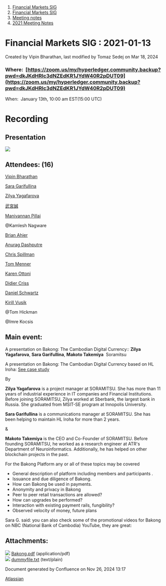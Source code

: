 1. [Financial Markets SIG](index.html)
2. [Financial Markets SIG](Financial-Markets-SIG_20545549.html)
3. [Meeting notes](Meeting-notes_20558268.html)
4. [2021 Meeting Notes](2021-Meeting-Notes_20547499.html)

# Financial Markets SIG : 2021-01-13

Created by Vipin Bharathan, last modified by Tomaz Sedej on Mar 18, 2024

### Where:  [https://zoom.us/my/hyperledger.community.backup?pwd=dkJKdHRlc3dNZEdKR1JYdW40R2pDUT09](https://zoom.us/my/hyperledger.community.backup?pwd=dkJKdHRlc3dNZEdKR1JYdW40R2pDUT09)

When:  January 13th, 10:00 am EST(15:00 UTC)

# Recording

## Presentation

[![](attachments/thumbnails/20546584/20559312)](attachments/20546584/20559312.pdf)

## Attendees: (16)

[Vipin Bharathan](https://lf-hyperledger.atlassian.net/wiki/people/70121:4ac24c34-2385-41a8-8881-61e7a75c6d1e?ref=confluence)

[Sara Garifullina](https://lf-hyperledger.atlassian.net/wiki/people/5b6c115b2c9bd83c03707f95?ref=confluence)

[Zilya Yagafarova](https://lf-hyperledger.atlassian.net/wiki/people/5a77f08162323e24eaf7d41f?ref=confluence)

[武宮誠](https://lf-hyperledger.atlassian.net/wiki/people/557058:12c320e6-5d17-404f-b20e-bfa5721ae960?ref=confluence)

[Manivannan Pillai](https://lf-hyperledger.atlassian.net/wiki/people/5a6887cec2b7dd3533e4ab77?ref=confluence)

@Kamlesh Nagware

[Brian Ahier](https://lf-hyperledger.atlassian.net/wiki/people/557058:a3b3acc7-1302-496c-86cc-525845f8befe?ref=confluence)

[Anurag Dashputre](https://lf-hyperledger.atlassian.net/wiki/people/63bebe53eac4f07e3f3bcce7?ref=confluence)  

[Chris Spillman](https://lf-hyperledger.atlassian.net/wiki/people/712020:e3608cc9-4f18-472b-ae24-5fe2f075194c?ref=confluence)

[Tom Menner](https://lf-hyperledger.atlassian.net/wiki/people/557058:36f6fdfd-b7a7-4362-8bc5-c03f4a11020b?ref=confluence)

[Karen Ottoni](https://lf-hyperledger.atlassian.net/wiki/people/712020:b91a9879-c835-4217-a2e7-e13c7e529f5b?ref=confluence)

[Didier Criss](https://lf-hyperledger.atlassian.net/wiki/people/712020:c87f071e-3174-4db6-bd35-bc5e0182e43e?ref=confluence)

[Daniel Schwartz](https://lf-hyperledger.atlassian.net/wiki/people/5f28514db7a35e002a8febcb?ref=confluence)

[Kirill Vusik](https://lf-hyperledger.atlassian.net/wiki/people/712020:eedc5235-e637-4e02-adb9-6bb19f944565?ref=confluence)

@Tom Hickman

@Imre Kocsis

## Main event:

A presentation on Bakong: The Cambodian Digital Currency:: **Zilya Yagafarova**, **Sara Garifullina**, **Makoto Takemiya**  Soramitsu 

A presentation on Bakong: The Cambodian Digital Currency based on HL Iroha: [See case study](https://www.hyperledger.org/learn/publications/soramitsu-case-study) 

By

**Zilya Yagafarova** is a project manager at SORAMITSU. She has more than 11 years of industrial experience in IT companies and Financial Institutions. Before joining SORAMITSU, Zilya worked at Sberbank, the largest bank in Russia. She graduated from MSIT-SE program at Innopolis University.

**Sara Garifullina** is a communications manager at SORAMITSU. She has been helping to maintain HL Iroha for more than 2 years. 

&amp;

**Makoto Takemiya** is the CEO and Co-Founder of SORAMITSU. Before founding SORAMITSU, he worked as a research engineer at ATR's Department of Neuroinformatics. Additionally, he has helped on other blockchain projects in the past.

For the Bakong Platform any or all of these topics may be covered

- General description of platform including members and participants .
- Issuance and due diligence of Bakong.
- How can Bakong be used in payments.
- Anonymity and privacy in Bakong
- Peer to peer retail transactions are allowed?
- How can upgrades be performed?
- Interaction with existing payment rails, fungibility?
- Observed velocity of money, future plans

Sara G. said: you can also check some of the promotional videos for Bakong on NBC (National Bank of Cambodia) YouTube, they are great:

## Attachments:

![](images/icons/bullet_blue.gif) [Bakong.pdf](attachments/20546584/20559312.pdf) (application/pdf)  
![](images/icons/bullet_blue.gif) [dummyfile.txt](attachments/20546584/20559309.txt) (text/plain)

Document generated by Confluence on Nov 26, 2024 13:17

[Atlassian](http://www.atlassian.com/)
